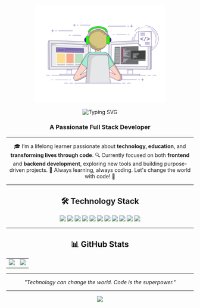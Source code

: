 <!-- Banner -->
<p align="center">
  <img src="https://raw.githubusercontent.com/devSouvik/devSouvik/master/gif3.gif" width="350px" />
</p>

<div align="center"> <img src="https://readme-typing-svg.herokuapp.com?font=Fira+Code&size=22&pause=1000&center=true&vCenter=true&width=700&lines=Olá%2C+me+chamo+Guilherme+Ancheschi!;Desenvolvedor+Full+Stack+apaixonado+por+tecnologia.;Vamos+mudar+o+mundo+com+código!" alt="Typing SVG" /> </div>
<h3 align="center">A Passionate Full Stack Developer</h3>

---

<!-- Description -->
<p align="center">
🎓 I’m a lifelong learner passionate about <strong>technology, education</strong>, and <strong>transforming lives through code</strong>.  
🔍 Currently focused on both <strong>frontend</strong> and <strong>backend development</strong>, exploring new tools and building purpose-driven projects.  
🧠 Always learning, always coding. Let's change the world with code! 🚀
</p>

---

<!-- Tech Stack -->
<h2 align="center">🛠️ Technology Stack</h2>
<p align="center">
  <img src="https://img.shields.io/badge/HTML5-E34F26?style=for-the-badge&logo=html5&logoColor=white"/>
  <img src="https://img.shields.io/badge/CSS3-1572B6?style=for-the-badge&logo=css3&logoColor=white"/>
  <img src="https://img.shields.io/badge/JavaScript-F7DF1E?style=for-the-badge&logo=javascript&logoColor=black"/>
  <img src="https://img.shields.io/badge/TypeScript-007ACC?style=for-the-badge&logo=typescript&logoColor=white"/>
  <img src="https://img.shields.io/badge/React-20232A?style=for-the-badge&logo=react&logoColor=61DAFB"/>
  <img src="https://img.shields.io/badge/Node.js-43853D?style=for-the-badge&logo=node.js&logoColor=white"/>
  <img src="https://img.shields.io/badge/Tailwind_CSS-38B2AC?style=for-the-badge&logo=tailwind-css&logoColor=white"/>
  <img src="https://img.shields.io/badge/Flask-000000?style=for-the-badge&logo=flask&logoColor=white"/>
  <img src="https://img.shields.io/badge/Django-092E20?style=for-the-badge&logo=django&logoColor=white"/>
  <img src="https://img.shields.io/badge/Docker-2496ED?style=for-the-badge&logo=docker&logoColor=white"/>
  <img src="https://img.shields.io/badge/Flutter-02569B?style=for-the-badge&logo=flutter&logoColor=white"/>
</p>

---

<!-- GitHub Stats -->
<h2 align="center">📊 GitHub Stats</h2>
<div align="center">
  <table>
    <tr>
      <td>
        <img src="https://github-profile-summary-cards.vercel.app/api/cards/stats?username=GuigohC0D3&theme=radical" />
      </td>
      <td>
        <img src="https://github-profile-summary-cards.vercel.app/api/cards/repos-per-language?username=GuigohC0D3&theme=radical" />
      </td>
    </tr>
  </table>
</div>

---

<!-- Quote -->
<p align="center"><i>"Technology can change the world. Code is the superpower."</i></p>

---

<!-- Footer Contact -->
<p align="center">
  <a href="https://instagram.com/guigohwerneck" target="_blank">
    <img src="https://img.shields.io/badge/Instagram-E4405F?style=for-the-badge&logo=instagram&logoColor=white"/>
  </a>
</p>
